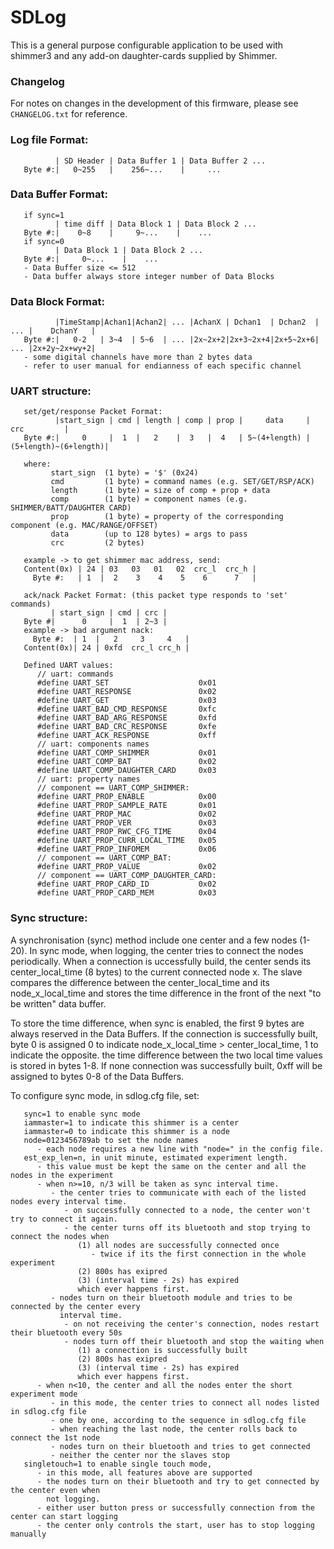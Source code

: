 ﻿# SDLog
This is a general purpose configurable application to be used with shimmer3 and any add-on daughter-cards supplied by Shimmer.

### Changelog
For notes on changes in the development of this firmware, please see ```CHANGELOG.txt``` for reference.

### Log file Format:
```
          | SD Header | Data Buffer 1 | Data Buffer 2 ...
   Byte #:|   0~255   |    256~...    |     ...
```


### Data Buffer Format:
```
   if sync=1
          | time diff | Data Block 1 | Data Block 2 ...
   Byte #:|    0~8    |     9~...    |    ...
   if sync=0
          | Data Block 1 | Data Block 2 ...
   Byte #:|     0~...    |    ...   
   - Data Buffer size <= 512
   - Data buffer always store integer number of Data Blocks
```
   
### Data Block Format:
```
          |TimeStamp|Achan1|Achan2| ... |AchanX | Dchan1  | Dchan2  | ... |    DchanY   |
   Byte #:|   0-2   | 3~4  | 5~6  | ... |2x~2x+2|2x+3~2x+4|2x+5~2x+6| ... |2x+2y~2x+wy+2|
   - some digital channels have more than 2 bytes data
   - refer to user manual for endianness of each specific channel
```
 
### UART structure:
```
   set/get/response Packet Format:
          |start_sign | cmd | length | comp | prop |     data     |          crc         |
   Byte #:|     0     |  1  |   2    |  3   |  4   | 5~(4+length) | (5+length)~(6+length)|
  
   where:
         start_sign  (1 byte) = '$' (0x24)
         cmd         (1 byte) = command names (e.g. SET/GET/RSP/ACK)
         length      (1 byte) = size of comp + prop + data
         comp        (1 byte) = component names (e.g. SHIMMER/BATT/DAUGHTER CARD)
         prop        (1 byte) = property of the corresponding component (e.g. MAC/RANGE/OFFSET)
         data        (up to 128 bytes) = args to pass
         crc         (2 bytes)

   example -> to get shimmer mac address, send:
   Content(0x) | 24 | 03   03   01   02  crc_l  crc_h |
     Byte #:   | 1  |  2    3    4    5    6      7   |
  
   ack/nack Packet Format: (this packet type responds to 'set' commands)
         | start_sign | cmd | crc |
   Byte #|      0     |  1  | 2~3 |
   example -> bad argument nack:
     Byte #:  | 1  |   2     3     4   |
   Content(0x)| 24 | 0xfd  crc_l crc_h |
```
```
   Defined UART values:
      // uart: commands
      #define UART_SET                    0x01
      #define UART_RESPONSE               0x02
      #define UART_GET                    0x03
      #define UART_BAD_CMD_RESPONSE       0xfc
      #define UART_BAD_ARG_RESPONSE       0xfd
      #define UART_BAD_CRC_RESPONSE       0xfe
      #define UART_ACK_RESPONSE           0xff
      // uart: components names 
      #define UART_COMP_SHIMMER           0x01
      #define UART_COMP_BAT               0x02
      #define UART_COMP_DAUGHTER_CARD     0x03
      // uart: property names 
      // component == UART_COMP_SHIMMER:
      #define UART_PROP_ENABLE            0x00
      #define UART_PROP_SAMPLE_RATE       0x01
      #define UART_PROP_MAC               0x02
      #define UART_PROP_VER               0x03
      #define UART_PROP_RWC_CFG_TIME      0x04
      #define UART_PROP_CURR_LOCAL_TIME   0x05
      #define UART_PROP_INFOMEM           0x06
      // component == UART_COMP_BAT:
      #define UART_PROP_VALUE             0x02
      // component == UART_COMP_DAUGHTER_CARD:
      #define UART_PROP_CARD_ID           0x02
      #define UART_PROP_CARD_MEM          0x03
```
      
### Sync structure:
   A synchronisation (sync) method include one center and a few nodes (1-20). In sync mode, 
   when logging, the center tries to connect the nodes periodically. When a connection is 
   uccessfully build, the center sends its center_local_time (8 bytes) to the current connected 
   node x. The slave compares the difference between the center_local_time and its node_x_local_time
   and stores the time difference in the front of the next "to be written" data buffer.
   
   To store the time difference, when sync is enabled, the first 9 bytes are always reserved in
   the Data Buffers. If the connection is successfully built, byte 0 is assigned 0 to indicate 
   node_x_local_time > center_local_time, 1 to indicate the opposite. the time difference between 
   the two local time values is stored in bytes 1-8. If none connection was successfully built, 
   0xff will be assigned to bytes 0-8 of the Data Buffers.
   
   To configure sync mode, in sdlog.cfg file, set:
   ```
      sync=1 to enable sync mode
      iammaster=1 to indicate this shimmer is a center
      iammaster=0 to indicate this shimmer is a node
      node=0123456789ab to set the node names
         - each node requires a new line with "node=" in the config file.
      est_exp_len=n, in unit minute, estimated experiment length. 
         - this value must be kept the same on the center and all the nodes in the experiment
         - when n>=10, n/3 will be taken as sync interval time.
            - the center tries to communicate with each of the listed nodes every interval time.
               - on successfully connected to a node, the center won't try to connect it again.
               - the center turns off its bluetooth and stop trying to connect the nodes when
                  (1) all nodes are successfully connected once 
                     - twice if its the first connection in the whole experiment
                  (2) 800s has exipred
                  (3) (interval time - 2s) has expired
                  which ever happens first.    
            - nodes turn on their bluetooth module and tries to be connected by the center every 
              interval time.
               - on not receiving the center's connection, nodes restart their bluetooth every 50s 
               - nodes turn off their bluetooth and stop the waiting when
                  (1) a connection is successfully built
                  (2) 800s has exipred
                  (3) (interval time - 2s) has expired
                  which ever happens first.               
         - when n<10, the center and all the nodes enter the short experiment mode
            - in this mode, the center tries to connect all nodes listed in sdlog.cfg file
            - one by one, according to the sequence in sdlog.cfg file
            - when reaching the last node, the center rolls back to connect the 1st node
            - nodes turn on their bluetooth and tries to get connected
            - neither the center nor the slaves stop
      singletouch=1 to enable single touch mode,
         - in this mode, all features above are supported
         - the nodes turn on their bluetooth and try to get connected by the center even when 
           not logging. 
         - either user button press or successfully connection from the center can start logging
         - the center only controls the start, user has to stop logging manually
   ```
 